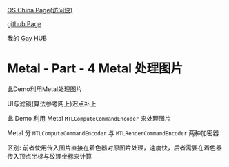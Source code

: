 [OS China Page(访问快)](http://necromancer.oschina.io)

[github Page](https://swlfigo.github.io)

[我的 Gay HUB](https://github.com/swlfigo)


# Metal - Part - 4 Metal 处理图片



此Demo利用Metal处理图片

UI与滤镜(算法参考网上)迟点补上

此 Demo 利用 Metal `MTLComputeCommandEncoder` 来处理图片

Metal 分 `MTLComputeCommandEncoder` 与 `MTLRenderCommandEncoder` 两种加密器

区别: 前者使用传入图片直接在着色器对原图片处理，速度快，后者需要在着色器传入顶点坐标与纹理坐标来计算

